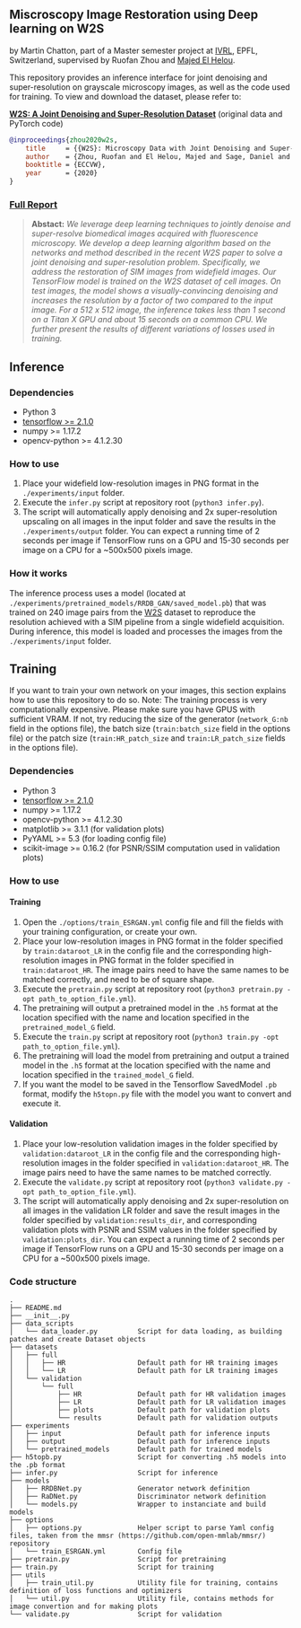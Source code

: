 ## Miscroscopy Image Restoration using Deep learning on W2S
by Martin Chatton, part of a Master semester project at [IVRL](https://www.epfl.ch/labs/ivrl/), EPFL, Switzerland, supervised by Ruofan Zhou and [Majed El Helou](https://majedelhelou.github.io/).


This repository provides an inference interface for joint denoising and super-resolution on grayscale microscopy images, as well as the code used for training. To view and download the dataset, please refer to:

[**W2S: A Joint Denoising and Super-Resolution Dataset**](https://github.com/widefield2sim/w2s) (original data and PyTorch code)

```bibtex
@inproceedings{zhou2020w2s,
    title     = {{W2S}: Microscopy Data with Joint Denoising and Super-Resolution for Widefield to {SIM} Mapping},
    author    = {Zhou, Ruofan and El Helou, Majed and Sage, Daniel and Laroche, Thierry and Seitz, Arne and S{\"u}sstrunk, Sabine},
    booktitle = {ECCVW},
    year      = {2020}
}
```


### [Full Report](https://arxiv.org/pdf/2004.10884.pdf)
> **Abstact:** *We leverage deep learning techniques to jointly denoise and super-resolve biomedical images acquired with fluorescence microscopy. We develop a deep learning algorithm based on the networks and method described in the recent W2S paper to solve a joint denoising and super-resolution problem. Specifically, we address the restoration of SIM images from widefield images. Our TensorFlow model is trained on the W2S dataset of cell images. On test images, the model shows a visually-convincing denoising and increases the resolution by a factor of two compared to the input image. For a 512 x 512 image, the inference takes less than 1 second on a Titan X GPU and about 15 seconds on a common CPU. We further present the results of different variations of losses used in training.*

## Inference

### Dependencies
- Python 3
- [tensorflow >= 2.1.0](https://tensorflow.org)
- numpy >= 1.17.2
- opencv-python >= 4.1.2.30 

### How to use

1. Place your widefield low-resolution images in PNG format in the `./experiments/input` folder.
2. Execute the `infer.py` script at repository root (`python3 infer.py`).
3. The script will automatically apply denoising and 2x super-resolution upscaling on all images in the input folder and save the results in the `./experiments/output` folder. You can expect a running time of 2 seconds per image if TensorFlow runs on a GPU and 15-30 seconds per image on a CPU for a ~500x500 pixels image.

### How it works

The inference process uses a model (located at `./experiments/pretrained_models/RRDB_GAN/saved_model.pb`) that was trained on 240 image pairs from the [W2S](https://github.com/widefield2sim/w2s) dataset to reproduce the resolution achieved with a SIM pipeline from a single widefield acquisition. During inference, this model is loaded and processes the images from the `./experiments/input` folder.

## Training

If you want to train your own network on your images, this section explains how to use this repository to do so.
Note: The training process is very computationally expensive. Please make sure you have GPUS with sufficient VRAM. If not, try reducing the size of the generator (`network_G:nb` field in the options file), the batch size (`train:batch_size` field in the options file) or the patch size (`train:HR_patch_size` and `train:LR_patch_size` fields in the options file).

### Dependencies
- Python 3
- [tensorflow >= 2.1.0](https://tensorflow.org)
- numpy >= 1.17.2
- opencv-python >= 4.1.2.30
- matplotlib >= 3.1.1 (for validation plots)
- PyYAML >= 5.3 (for loading config file)
- scikit-image >= 0.16.2 (for PSNR/SSIM computation used in validation plots)

### How to use

#### Training

1. Open the `./options/train_ESRGAN.yml` config file and fill the fields with your training configuration, or create your own.
2. Place your low-resolution images in PNG format in the folder specified by `train:dataroot_LR` in the config file and the corresponding high-resolution images in PNG format in the folder specified in `train:dataroot_HR`. The image pairs need to have the same names to be matched correctly, and need to be of square shape.
3. Execute the `pretrain.py` script at repository root (`python3 pretrain.py -opt path_to_option_file.yml`).
4. The pretraining will output a pretrained model in the `.h5` format at the location specified with the name and location specified in the `pretrained_model_G` field.
3. Execute the `train.py` script at repository root (`python3 train.py -opt path_to_option_file.yml`).
4. The pretraining will load the model from pretraining and output a trained model in the `.h5` format at the location specified with the name and location specified in the `trained_model_G` field.
5. If you want the model to be saved in the Tensorflow SavedModel `.pb` format, modify the `h5topn.py` file with the model you want to convert and execute it.

#### Validation

1. Place your low-resolution validation images in the folder specified by `validation:dataroot_LR` in the config file and the corresponding high-resolution images in the folder specified in `validation:dataroot_HR`. The image pairs need to have the same names to be matched correctly.
2. Execute the `validate.py` script at repository root (`python3 validate.py -opt path_to_option_file.yml`).
3. The script will automatically apply denoising and 2x super-resolution on all images in the validation LR folder and save the result images in the folder specified by `validation:results_dir`, and corresponding validation plots with PSNR and SSIM values in the folder specified by `validation:plots_dir`. You can expect a running time of 2 seconds per image if TensorFlow runs on a GPU and 15-30 seconds per image on a CPU for a ~500x500 pixels image.

### Code structure

```
.
├── README.md
├── __init__.py
├── data_scripts
│   └── data_loader.py          Script for data loading, as building patches and create Dataset objects
├── datasets
│   ├── full
│   │   ├── HR                  Default path for HR training images
│   │   └── LR                  Default path for LR training images
│   └── validation
│       └── full
│           ├── HR              Default path for HR validation images
│           ├── LR              Default path for LR validation images
│           ├── plots           Default path for validation plots
│           └── results         Default path for validation outputs
├── experiments
│   ├── input                   Default path for inference inputs
│   ├── output                  Default path for inference inputs
│   └── pretrained_models       Default path for trained models
├── h5topb.py                   Script for converting .h5 models into the .pb format
├── infer.py                    Script for inference
├── models
│   ├── RRDBNet.py              Generator network definition
│   ├── RaDNet.py               Discriminator network definition
│   └── models.py               Wrapper to instanciate and build models
├── options
│   ├── options.py              Helper script to parse Yaml config files, taken from the mmsr (https://github.com/open-mmlab/mmsr/) repository 
│   └── train_ESRGAN.yml        Config file
├── pretrain.py                 Script for pretraining
├── train.py                    Script for training
├── utils
│   ├── train_util.py           Utility file for training, contains definition of loss functions and optimizers
│   └── util.py                 Utility file, contains methods for image convertion and for making plots
└── validate.py                 Script for validation
```

